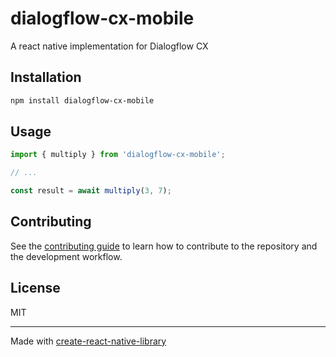 # dialogflow-cx-mobile

A react native implementation for Dialogflow CX

## Installation

```sh
npm install dialogflow-cx-mobile
```

## Usage


```js
import { multiply } from 'dialogflow-cx-mobile';

// ...

const result = await multiply(3, 7);
```


## Contributing

See the [contributing guide](CONTRIBUTING.md) to learn how to contribute to the repository and the development workflow.

## License

MIT

---

Made with [create-react-native-library](https://github.com/callstack/react-native-builder-bob)
